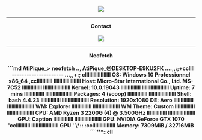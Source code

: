 
<p align = "center">
<img src="https://media.discordapp.net/attachments/811996894640472125/940755545994969088/anime-depressed.gif">
</p>
 
-----

<p align = "center"><strong>Contact<strong><br><br>
  <a href="https://github.com:AtiPiquee">
    <img src="https://discord.c99.nl/widget/theme-2/456142146299494402.png">
  </a>
</p>
 
-----

 <p align = "center"><strong>Neofetch<strong><br><br>
 ```md
AtiPique_> neofetch
                                 ..,   AtiPique_@DESKTOP-E9KU2FK
                     ....,,:;+ccllll   ---------------------
      ...,,+:;   cllllllllllllllllll   OS: Windows 10 Professionnel x86_64
,cclllllllllll   lllllllllllllllllll   Host: Micro-Star International Co., Ltd. MS-7C52
llllllllllllll   lllllllllllllllllll   Kernel: 10.0.19043
llllllllllllll   lllllllllllllllllll   Uptime: 7 mins
llllllllllllll   lllllllllllllllllll   Packages: 4 (scoop)
llllllllllllll   lllllllllllllllllll   Shell: bash 4.4.23
llllllllllllll   lllllllllllllllllll   Resolution: 1920x1080
                                       DE: Aero
llllllllllllll   lllllllllllllllllll   WM: Explorer
llllllllllllll   lllllllllllllllllll   WM Theme: Custom
llllllllllllll   lllllllllllllllllll   CPU: AMD Ryzen 3 2200G (4) @ 3.500GHz
llllllllllllll   lllllllllllllllllll   GPU: Caption
llllllllllllll   lllllllllllllllllll   GPU: NVIDIA GeForce GTX 1070
 'ccllllllllll   lllllllllllllllllll   GPU
        ' \*::   :ccllllllllllllllll   Memory: 7309MiB / 32716MiB
                        ````''*::cll
                                  
  
```
 

